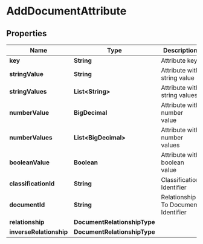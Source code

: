 

# AddDocumentAttribute


## Properties

| Name | Type | Description | Notes |
|------------ | ------------- | ------------- | -------------|
|**key** | **String** | Attribute key |  |
|**stringValue** | **String** | Attribute with string value |  [optional] |
|**stringValues** | **List&lt;String&gt;** | Attribute with string values |  [optional] |
|**numberValue** | **BigDecimal** | Attribute with number value |  [optional] |
|**numberValues** | **List&lt;BigDecimal&gt;** | Attribute with number values |  [optional] |
|**booleanValue** | **Boolean** | Attribute with boolean value |  [optional] |
|**classificationId** | **String** | Classification Identifier |  |
|**documentId** | **String** | Relationship To Document Identifier |  |
|**relationship** | **DocumentRelationshipType** |  |  |
|**inverseRelationship** | **DocumentRelationshipType** |  |  [optional] |



